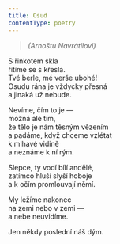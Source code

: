 ```yaml
---
title: Osud
contentType: poetry
---
```


<section>

> _(Arnoštu Navrátilovi)_

S řinkotem skla  
řítíme se s křesla.  
Tvé berle, mé verše ubohé!  
Osudu rána je vždycky přesná  
a jinaká už nebude.

</section>

<section>

Nevíme, čím to je —  
možná ale tím,  
že tělo je nám těsným vězením  
a padáme, když chceme vzlétat  
k mlhavé vidině  
a neznáme k ní rým.

</section>

<section>

Slepce, ty vodí bílí andělé,  
zatímco hluší slyší hoboje  
a k očím promlouvají němí.

</section>

<section>

My ležíme nakonec  
na zemi nebo v zemi —  
a nebe neuvidíme.

</section>

<section>

Jen někdy poslední náš dým.

</section>

